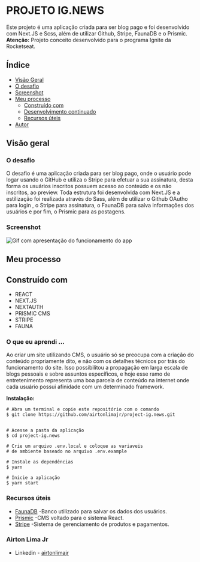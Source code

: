 # PROJETO IG.NEWS

Este projeto é uma aplicação criada para ser blog pago e foi desenvolvido com Next.JS e  Scss, além de utilizar Github, Stripe, FaunaDB e o Prismic.
<b>Atenção:</b> Projeto conceito desenvolvido para o programa Ignite da Rocketseat. 

## Índice

  - [Visão Geral](#Visão-Geral)
  - [O desafio](#O-desafio)
  - [Screenshot](#screenshot)
- [Meu processo](#Meu-processo)
  - [Construído com](#Construído-com)
  - [Desenvolvimento continuado](#desenvolvimento-continuado)
  - [Recursos úteis](#recursos-uteis)
- [Autor](#Autor)



## Visão geral

### O desafio

O desafio é uma aplicação criada para ser blog pago, onde o usuário pode logar usando o GitHub e utiliza o Stripe para efetuar a sua assinatura, desta forma os usuários inscritos possuem acesso ao conteúdo e os não inscritos, ao preview.
Toda estrutura foi desenvolvida com Next.JS e a estilização foi realizada através do Sass, além de utilizar o Github OAutho para login , o Stripe para assinatura, o FaunaDB para salva informações dos usuários e por fim, o Prismic para as postagens.


### Screenshot

![Gif com apresentação do funcionamento do app](https://user-images.githubusercontent.com/71772559/113495413-dc476000-94c7-11eb-9d95-d3a301fc989b.gif)



## Meu processo

## Construído com

- REACT
- NEXT.JS
- NEXTAUTH
- PRISMIC CMS
- STRIPE
- FAUNA

### O que eu aprendi ...

Ao criar um site utilizando CMS, o usuário só se preocupa com a criação do conteúdo propriamente dito, e não com os detalhes técnicos por trás do funcionamento do site. Isso possibilitou a propagação em larga escala de blogs pessoais e sobre assuntos específicos, e hoje esse ramo de entretenimento representa uma boa parcela de conteúdo na internet onde cada usuário possui afinidade com um determinado framework.

**Instalação:**

```
# Abra um terminal e copie este repositório com o comando
$ git clone https://github.com/airtonlimajr/project-ig.news.git
```
```

# Acesse a pasta da aplicação
$ cd project-ig.news

# Crie um arquivo .env.local e coloque as variaveis
# de ambiente baseado no arquivo .env.example 

# Instale as dependências
$ yarn

# Inicie a aplicação
$ yarn start

```

### Recursos úteis

- [FaunaDB](https://fauna.com/) -Banco utilizado para salvar os dados dos usuários. 
- [Prismic](https://prismic.io/) -CMS voltado para o sistema React.
- [Stripe](https://stripe.com/br) -Sistema de gerenciamento de produtos e pagamentos. 


### Airton Lima Jr

- Linkedin - [airtonlimajr](https://www.linkedin.com/in/airtonlimajr/)
